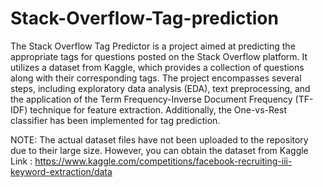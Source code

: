 # Stack-Overflow-Tag-prediction
The Stack Overflow Tag Predictor is a project aimed at predicting the appropriate tags for questions posted on the Stack Overflow platform. 
It utilizes a dataset from Kaggle, which provides a collection of questions along with their corresponding tags.
The project encompasses several steps, including exploratory data analysis (EDA), text preprocessing, and the application of the Term Frequency-Inverse Document Frequency (TF-IDF) technique for feature extraction. 
Additionally, the One-vs-Rest classifier has been implemented for tag prediction.

NOTE:
The actual dataset files have not been uploaded to the repository due to their large size. However, you can obtain the dataset from Kaggle
Link : https://www.kaggle.com/competitions/facebook-recruiting-iii-keyword-extraction/data
